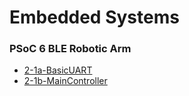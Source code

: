 # Embedded Systems

### PSoC 6 BLE Robotic Arm

-   [2-1a-BasicUART](./topics/psoc6-ble/2-1a-BasicUART.md)
-   [2-1b-MainController](./topics/psoc6-ble/2-1b-MainController.md)
